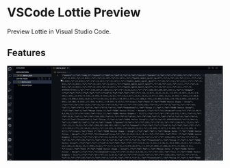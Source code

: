 # VSCode Lottie Preview

Preview Lottie in Visual Studio Code.

## Features

![feature 1](media/images/vscode-lottie-preview-feature.gif)
